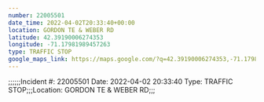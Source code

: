 ```yaml
---
number: 22005501
date_time: 2022-04-02T20:33:40+00:00
location: GORDON TE & WEBER RD
latitude: 42.39190006274353
longitude: -71.17981989457263
type: TRAFFIC STOP
google_maps_link: https://maps.google.com/?q=42.39190006274353,-71.17981989457263
---
```


;;;;;;Incident #: 22005501   Date: 2022-04-02 20:33:40   Type: TRAFFIC STOP;;;Location: GORDON TE & WEBER RD;;;
